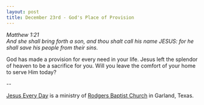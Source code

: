 ```yaml
---
layout: post
title: December 23rd - God's Place of Provision
---
```


_Matthew 1:21  
And she shall bring forth a son, and thou shalt call his name JESUS:
for he shall save his people from their sins._

God has made a provision for every need in your life. Jesus left
the splendor of heaven to be a sacrifice for you. Will you leave the
comfort of your home to serve Him today?

 --

<a href=http://jesuseveryday.net>Jesus Every Day</a> is a ministry of <a href=http://rodgersbaptist.net>Rodgers Baptist Church</a> in Garland, Texas.
